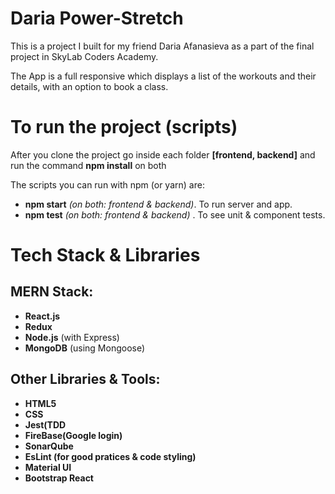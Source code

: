 # Daria Power-Stretch

This is a project I built for my friend Daria Afanasieva as a part of the final project in SkyLab Coders Academy.

The App is a full responsive which displays a list of the workouts  and their details, with an option to book a class.

# To run the project (scripts)

After you clone the project go inside each folder  **[frontend, backend]**  and run the command  **npm install**  on both

The scripts you can run with npm (or yarn) are:

-   **npm start** _(on both: frontend & backend)_. To run server and app.
-   **npm test**  _(on both: frontend & backend)_ . To see unit & component tests.

  

# Tech Stack & Libraries

## MERN Stack:

-   **React.js**
-   **Redux**
-   **Node.js**  (with Express)
-   **MongoDB**  (using Mongoose)

## Other Libraries & Tools:

- **HTML5**
- **CSS**
- **Jest(TDD**
- **FireBase(Google login)**
- **SonarQube**
- **EsLint (for good pratices & code styling)**
- **Material UI**
- **Bootstrap React**
